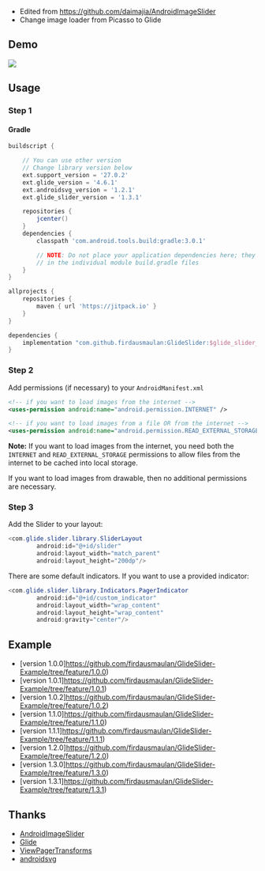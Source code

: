 - Edited from https://github.com/daimajia/AndroidImageSlider
- Change image loader from Picasso to Glide
 
## Demo
 
![](http://ww3.sinaimg.cn/mw690/610dc034jw1egzor66ojdg20950fknpe.gif)
 
## Usage

### Step 1

#### Gradle

```groovy
buildscript {

	// You can use other version
	// Change library version below
    ext.support_version = '27.0.2'
    ext.glide_version = '4.6.1'
    ext.androidsvg_version = '1.2.1'
    ext.glide_slider_version = '1.3.1'

    repositories {
        jcenter()
    }
    dependencies {
        classpath 'com.android.tools.build:gradle:3.0.1'

        // NOTE: Do not place your application dependencies here; they belong
        // in the individual module build.gradle files
    }
}

allprojects {
	repositories {
		maven { url 'https://jitpack.io' }
	}
}
```

```groovy
dependencies {
    implementation "com.github.firdausmaulan:GlideSlider:$glide_slider_version"
}
```

### Step 2

Add permissions (if necessary) to your `AndroidManifest.xml`

```xml
<!-- if you want to load images from the internet -->
<uses-permission android:name="android.permission.INTERNET" /> 

<!-- if you want to load images from a file OR from the internet -->
<uses-permission android:name="android.permission.READ_EXTERNAL_STORAGE" />
```

**Note:** If you want to load images from the internet, you need both the `INTERNET` and `READ_EXTERNAL_STORAGE` permissions to allow files from the internet to be cached into local storage.

If you want to load images from drawable, then no additional permissions are necessary.

### Step 3

Add the Slider to your layout:
 
```java
<com.glide.slider.library.SliderLayout
        android:id="@+id/slider"
        android:layout_width="match_parent"
        android:layout_height="200dp"/>
```        
 
There are some default indicators. If you want to use a provided indicator:
 
```java
<com.glide.slider.library.Indicators.PagerIndicator
        android:id="@+id/custom_indicator"
        android:layout_width="wrap_content"
        android:layout_height="wrap_content"
        android:gravity="center"/>
```

## Example
- [version 1.0.0]https://github.com/firdausmaulan/GlideSlider-Example/tree/feature/1.0.0)
- [version 1.0.1]https://github.com/firdausmaulan/GlideSlider-Example/tree/feature/1.0.1)
- [version 1.0.2]https://github.com/firdausmaulan/GlideSlider-Example/tree/feature/1.0.2)
- [version 1.1.0]https://github.com/firdausmaulan/GlideSlider-Example/tree/feature/1.1.0)
- [version 1.1.1]https://github.com/firdausmaulan/GlideSlider-Example/tree/feature/1.1.1)
- [version 1.2.0]https://github.com/firdausmaulan/GlideSlider-Example/tree/feature/1.2.0)
- [version 1.3.0]https://github.com/firdausmaulan/GlideSlider-Example/tree/feature/1.3.0)
- [version 1.3.1]https://github.com/firdausmaulan/GlideSlider-Example/tree/feature/1.3.1)

## Thanks

- [AndroidImageSlider](https://github.com/daimajia/AndroidImageSlider)
- [Glide](https://github.com/bumptech/glide)
- [ViewPagerTransforms](https://github.com/ToxicBakery/ViewPagerTransforms)
- [androidsvg](https://code.google.com/archive/p/androidsvg/)
